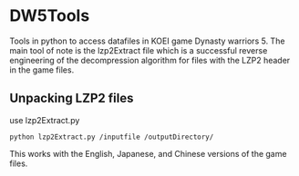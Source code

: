 # DW5Tools
 Tools in python to access datafiles in KOEI game Dynasty warriors 5.
 The main tool of note is the lzp2Extract file which is a successful reverse engineering of the decompression algorithm for files with the LZP2 header in the game files.

## Unpacking LZP2 files
 use lzp2Extract.py
 ```
 python lzp2Extract.py /inputfile /outputDirectory/
 ```
This works with the English, Japanese, and Chinese versions of the game files.
